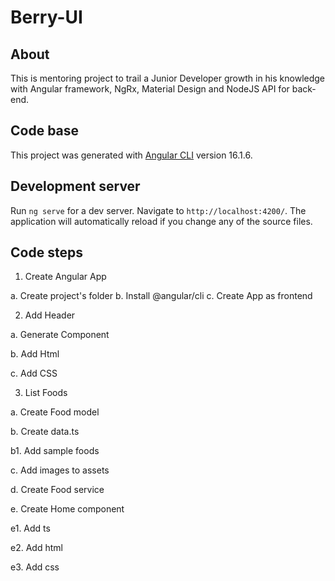 # Berry-UI

## About

This is mentoring project to trail a Junior Developer growth in his knowledge with Angular framework, NgRx, Material Design and NodeJS API for back-end.

## Code base

This project was generated with [Angular CLI](https://github.com/angular/angular-cli) version 16.1.6.

## Development server

Run `ng serve` for a dev server. Navigate to `http://localhost:4200/`. The application will automatically reload if you change any of the source files.

## Code steps

1. Create Angular App

a. Create project's folder
b. Install @angular/cli
c. Create App as frontend

2. Add Header

a. Generate Component

b. Add Html

c. Add CSS

3. List Foods

a. Create Food model

b. Create data.ts

b1. Add sample foods

c. Add images to assets

d. Create Food service

e. Create Home component

e1. Add ts

e2. Add html

e3. Add css
